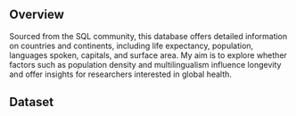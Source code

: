 ## Overview
Sourced from the SQL community, this database offers detailed information on countries and continents, including life expectancy, population, languages spoken, capitals, and surface area. My aim is to explore whether factors such as population density and multilingualism influence longevity and offer insights for researchers interested in global health.

## Dataset

